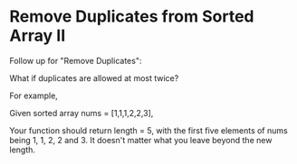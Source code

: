 # Remove Duplicates from Sorted Array II

Follow up for "Remove Duplicates":

What if duplicates are allowed at most twice?

For example,

Given sorted array nums = [1,1,1,2,2,3],

Your function should return length = 5, with the first five elements of nums being 1, 1, 2, 2 and 3. It doesn't matter what you leave beyond the new length.